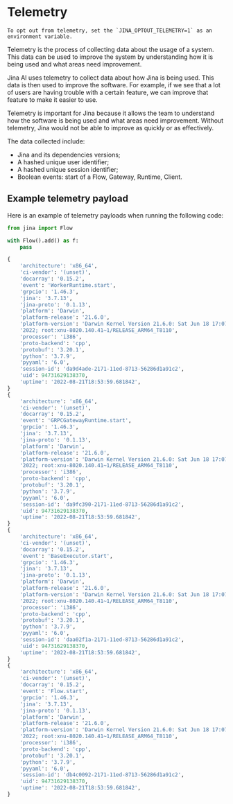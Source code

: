 # Telemetry

```{warning}
To opt out from telemetry, set the `JINA_OPTOUT_TELEMETRY=1` as an environment variable.
```

Telemetry is the process of collecting data about the usage of a system. This data can be used to improve the system by understanding how it is being used and what areas need improvement.

Jina AI uses telemetry to collect data about how Jina is being used. This data is then used to improve the software. For example, if we see that a lot of users are having trouble with a certain feature, we can improve that feature to make it easier to use.

Telemetry is important for Jina because it allows the team to understand how the software is being used and what areas need improvement. Without telemetry, Jina would not be able to improve as quickly or as effectively.

The data collected include:

- Jina and its dependencies versions;
- A hashed unique user identifier;
- A hashed unique session identifier;
- Boolean events: start of a Flow, Gateway, Runtime, Client.


## Example telemetry payload

Here is an example of telemetry payloads when running the following code:

```python
from jina import Flow

with Flow().add() as f:
    pass
```

```python
{
    'architecture': 'x86_64',
    'ci-vendor': '(unset)',
    'docarray': '0.15.2',
    'event': 'WorkerRuntime.start',
    'grpcio': '1.46.3',
    'jina': '3.7.13',
    'jina-proto': '0.1.13',
    'platform': 'Darwin',
    'platform-release': '21.6.0',
    'platform-version': 'Darwin Kernel Version 21.6.0: Sat Jun 18 17:07:28 PDT '
    '2022; root:xnu-8020.140.41~1/RELEASE_ARM64_T8110',
    'processor': 'i386',
    'proto-backend': 'cpp',
    'protobuf': '3.20.1',
    'python': '3.7.9',
    'pyyaml': '6.0',
    'session-id': 'da9d4ade-2171-11ed-8713-56286d1a91c2',
    'uid': 94731629138370,
    'uptime': '2022-08-21T18:53:59.681842',
}
{
    'architecture': 'x86_64',
    'ci-vendor': '(unset)',
    'docarray': '0.15.2',
    'event': 'GRPCGatewayRuntime.start',
    'grpcio': '1.46.3',
    'jina': '3.7.13',
    'jina-proto': '0.1.13',
    'platform': 'Darwin',
    'platform-release': '21.6.0',
    'platform-version': 'Darwin Kernel Version 21.6.0: Sat Jun 18 17:07:28 PDT '
    '2022; root:xnu-8020.140.41~1/RELEASE_ARM64_T8110',
    'processor': 'i386',
    'proto-backend': 'cpp',
    'protobuf': '3.20.1',
    'python': '3.7.9',
    'pyyaml': '6.0',
    'session-id': 'da9fc390-2171-11ed-8713-56286d1a91c2',
    'uid': 94731629138370,
    'uptime': '2022-08-21T18:53:59.681842',
}
{
    'architecture': 'x86_64',
    'ci-vendor': '(unset)',
    'docarray': '0.15.2',
    'event': 'BaseExecutor.start',
    'grpcio': '1.46.3',
    'jina': '3.7.13',
    'jina-proto': '0.1.13',
    'platform': 'Darwin',
    'platform-release': '21.6.0',
    'platform-version': 'Darwin Kernel Version 21.6.0: Sat Jun 18 17:07:28 PDT '
    '2022; root:xnu-8020.140.41~1/RELEASE_ARM64_T8110',
    'processor': 'i386',
    'proto-backend': 'cpp',
    'protobuf': '3.20.1',
    'python': '3.7.9',
    'pyyaml': '6.0',
    'session-id': 'daa02f1a-2171-11ed-8713-56286d1a91c2',
    'uid': 94731629138370,
    'uptime': '2022-08-21T18:53:59.681842',
}
{
    'architecture': 'x86_64',
    'ci-vendor': '(unset)',
    'docarray': '0.15.2',
    'event': 'Flow.start',
    'grpcio': '1.46.3',
    'jina': '3.7.13',
    'jina-proto': '0.1.13',
    'platform': 'Darwin',
    'platform-release': '21.6.0',
    'platform-version': 'Darwin Kernel Version 21.6.0: Sat Jun 18 17:07:28 PDT '
    '2022; root:xnu-8020.140.41~1/RELEASE_ARM64_T8110',
    'processor': 'i386',
    'proto-backend': 'cpp',
    'protobuf': '3.20.1',
    'python': '3.7.9',
    'pyyaml': '6.0',
    'session-id': 'db4c0092-2171-11ed-8713-56286d1a91c2',
    'uid': 94731629138370,
    'uptime': '2022-08-21T18:53:59.681842',
}
```
